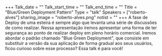 +++
Talk_date = ""
Talk_start_time = ""
Talk_end_time = ""
Title = "Blue/Green Deployment Pattern"
Type = "talk"
Speakers = ["roberto-alves"]
sharing_image = "roberto-alves.png"
notist = ""
+++
A fase de Deploy de uma esteira é sempre algo que levanta uma série de discussões de como realizar. Nessa apresentação iremos apresentar uma forma de ter segurança ao ponto de realizar deploy em pleno horário comercial. Iremos abordar o padrão chamado "Blue Green Deployment", que consiste em substituir a versão da sua aplicação de forma gradual aos seus usuários, ficou curioso sobre esse processo? Essa talk é para você!